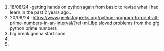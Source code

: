 1. 18/08/24 -getting hands on python again from basic to revise what i had learn in the past 2 years ago..
2. 20/08/24 -https://www.geeksforgeeks.org/python-program-to-print-all-prime-numbers-in-an-interval/?ref=ml_lbp sloved problems from the gfg python prime numbers
3. big break gonna start soon
4.
5.



